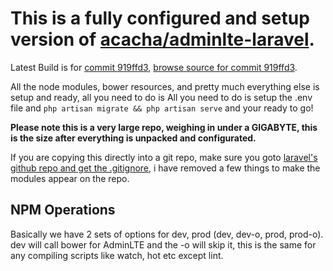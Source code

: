 # This is a fully configured and setup version of [acacha/adminlte-laravel](https://github.com/acacha/adminlte-laravel).  

Latest Build is for [commit 919ffd3](https://github.com/acacha/adminlte-laravel/commit/919ffd3eb61bea31b1fcda4602cd462cae7feb5c), [browse source for commit 919ffd3](https://github.com/acacha/adminlte-laravel/tree/919ffd3eb61bea31b1fcda4602cd462cae7feb5c).

All the node modules, bower resources, and pretty much everything else is setup and ready, all you need to do is All you need to do is setup the .env file and `php artisan migrate && php artisan serve` and your ready to go!

__Please note this is a very large repo, weighing in under a GIGABYTE, this is the size after everything is unpacked and configurated.__

If you are copying this directly into a git repo, make sure you goto [laravel's github repo and get the .gitignore](https://github.com/laravel/laravel/blob/master/.gitignore), i have removed a few things to make the modules appear on the repo.

## NPM Operations
Basically we have 2 sets of options for dev, prod (dev, dev-o, prod, prod-o). dev will call bower for AdminLTE and the -o will skip it, this is the same for any compiling scripts like watch, hot etc except lint.